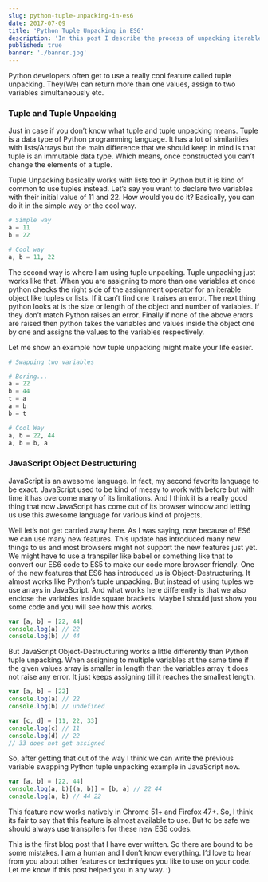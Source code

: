 ```yaml
---
slug: python-tuple-unpacking-in-es6
date: 2017-07-09
title: 'Python Tuple Unpacking in ES6'
description: 'In this post I describe the process of unpacking iterables in ES6'
published: true
banner: './banner.jpg'
---
```


<p class="lead">Python developers often get to use a really cool feature called tuple unpacking. They(We) can return more than one values, assign to two variables simultaneously etc.</p>

### Tuple and Tuple Unpacking

Just in case if you don’t know what tuple and tuple unpacking means.
Tuple is a data type of Python programming language. It has a lot of similarities with lists/Arrays but the main difference that we should keep in mind is that tuple is an immutable data type. Which means, once constructed you can’t change the elements of a tuple.

Tuple Unpacking basically works with lists too in Python but it is kind of common to use tuples instead.
Let’s say you want to declare two variables with their initial value of 11 and 22. How would you do it? Basically, you can do it in the simple way or the cool way.

```python
# Simple way
a = 11
b = 22

# Cool way
a, b = 11, 22
```

The second way is where I am using tuple unpacking. Tuple unpacking just works like that. When you are assigning to more than one variables at once python checks the right side of the assignment operator for an iterable object like tuples or lists. If it can’t find one it raises an error. The next thing python looks at is the size or length of the object and number of variables. If they don’t match Python raises an error. Finally if none of the above errors are raised then python takes the variables and values inside the object one by one and assigns the values to the variables respectively.

Let me show an example how tuple unpacking might make your life easier.

```python
# Swapping two variables

# Boring...
a = 22
b = 44
t = a
a = b
b = t

# Cool Way
a, b = 22, 44
a, b = b, a
```

### JavaScript Object Destructuring

JavaScript is an awesome language. In fact, my second favorite language to be exact. JavaScript used to be kind of messy to work with before but with time it has overcome many of its limitations. And I think it is a really good thing that now JavaScript has come out of its browser window and letting us use this awesome language for various kind of projects.

Well let’s not get carried away here. As I was saying, now because of ES6 we can use many new features. This update has introduced many new things to us and most browsers might not support the new features just yet. We might have to use a transpiler like babel or something like that to convert our ES6 code to ES5 to make our code more browser friendly. One of the new features that ES6 has introduced us is Object-Destructuring. It almost works like Python’s tuple unpacking. But instead of using tuples we use arrays in JavaScript. And what works here differently is that we also enclose the variables inside square brackets. Maybe I should just show you some code and you will see how this works.

```javascript
var [a, b] = [22, 44]
console.log(a) // 22
console.log(b) // 44
```

But JavaScript Object-Destructuring works a little differently than Python tuple unpacking. When assigning to multiple variables at the same time if the given values array is smaller in length than the variables array it does not raise any error. It just keeps assigning till it reaches the smallest length.

```javascript
var [a, b] = [22]
console.log(a) // 22
console.log(b) // undefined

var [c, d] = [11, 22, 33]
console.log(c) // 11
console.log(d) // 22
// 33 does not get assigned
```

So, after getting that out of the way I think we can write the previous variable swapping Python tuple unpacking example in JavaScript now.

```javascript
var [a, b] = [22, 44]
console.log(a, b)[(a, b)] = [b, a] // 22 44
console.log(a, b) // 44 22
```

This feature now works natively in Chrome 51+ and Firefox 47+. So, I think its fair to say that this feature is almost available to use. But to be safe we should always use transpilers for these new ES6 codes.

This is the first blog post that I have ever written. So there are bound to be some mistakes. I am a human and I don’t know everything. I’d love to hear from you about other features or techniques you like to use on your code. Let me know if this post helped you in any way. :)
